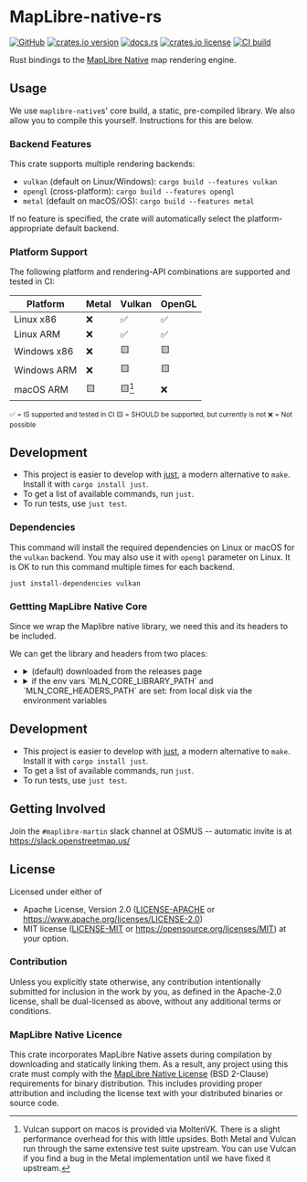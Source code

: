 # MapLibre-native-rs

[![GitHub](https://img.shields.io/badge/github-maplibre/maplibre--native--rs-8da0cb?logo=github)](https://github.com/maplibre/maplibre-native-rs)
[![crates.io version](https://img.shields.io/crates/v/maplibre_native)](https://crates.io/crates/maplibre_native)
[![docs.rs](https://img.shields.io/docsrs/maplibre_native)](https://docs.rs/maplibre_native)
[![crates.io license](https://img.shields.io/crates/l/maplibre_native)](https://github.com/maplibre/maplibre-native-rs/blob/main/LICENSE-APACHE)
[![CI build](https://github.com/maplibre/maplibre-native-rs/actions/workflows/ci.yml/badge.svg)](https://github.com/maplibre/maplibre-native-rs/actions)

Rust bindings to the [MapLibre Native](https://github.com/maplibre/maplibre-native) map rendering engine.

## Usage

We use `maplibre-native`s' core build, a static, pre-compiled library.
We also allow you to compile this yourself. Instructions for this are below.

### Backend Features

This crate supports multiple rendering backends:

- `vulkan` (default on Linux/Windows): `cargo build --features vulkan`
- `opengl` (cross-platform): `cargo build --features opengl`
- `metal` (default on macOS/iOS): `cargo build --features metal`

If no feature is specified, the crate will automatically select the platform-appropriate default backend.

### Platform Support

The following platform and rendering-API combinations are supported and tested in CI:

| Platform    | Metal | Vulkan | OpenGL |
|-------------|-------|--------|--------|
| Linux x86   | ❌    | ✅     | ✅     |
| Linux ARM   | ❌    | ✅     | ✅     |
| Windows x86 | ❌    | 🟨     | 🟨     |
| Windows ARM | ❌    | 🟨     | 🟨     |
| macOS ARM   | 🟨    | 🟨[^1] | ❌     |

<sub>
✅ = IS supported and tested in CI
🟨 = SHOULD be supported, but currently is not
❌ = Not possible
</sub>

[^1]: Vulcan support on macos is provided via MoltenVK. There is a slight performance overhead for this with little upsides. Both Metal and Vulcan run through the same extensive test suite upstream. You can use Vulcan if you find a bug in the Metal implementation until we have fixed it upstream.

## Development

- This project is easier to develop with [just](https://github.com/casey/just#readme), a modern alternative to `make`.
  Install it with `cargo install just`.
- To get a list of available commands, run `just`.
- To run tests, use `just test`.

### Dependencies

This command will install the required dependencies on Linux or macOS for the `vulkan` backend. You may also use it with `opengl` parameter on Linux. It is OK to run this command multiple times for each backend.

```shell
just install-dependencies vulkan
```

### Gettting MapLibre Native Core

Since we wrap the Maplibre native library, we need this and its headers to be included.

We can get the library and headers from two places:
- <details><summary>(default) downloaded from the releases page</summary>

  The specific version of [MapLibre Native](https://github.com/maplibre/maplibre-native) used is controlled by the `MLN_REVISION` constant in `build.rs`.
  This dependency is automatically updated via a GitHub workflow on the 1st of each month repository.
  A pull request is created if an update is available.

  </details>
- <details><summary>if the env vars `MLN_CORE_LIBRARY_PATH` and `MLN_CORE_HEADERS_PATH` are set: from local disk via the environment variables</summary>

  If you don't want to allow network access during buildscript execution, we allow you to download the release and tell us where you have downloaded the contents.
  You can also build from source by following the steps that maplibre-native does in CI to produce the artefacts.

  </details>

## Development

- This project is easier to develop with [just](https://github.com/casey/just#readme), a modern alternative to `make`.
  Install it with `cargo install just`.
- To get a list of available commands, run `just`.
- To run tests, use `just test`.

## Getting Involved

Join the `#maplibre-martin` slack channel at OSMUS -- automatic invite is at <https://slack.openstreetmap.us/>

## License

Licensed under either of

- Apache License, Version 2.0 ([LICENSE-APACHE](LICENSE-APACHE) or <https://www.apache.org/licenses/LICENSE-2.0>)
- MIT license ([LICENSE-MIT](LICENSE-MIT) or <https://opensource.org/licenses/MIT>)
  at your option.

### Contribution

Unless you explicitly state otherwise, any contribution intentionally
submitted for inclusion in the work by you, as defined in the
Apache-2.0 license, shall be dual-licensed as above, without any
additional terms or conditions.

### MapLibre Native Licence

This crate incorporates MapLibre Native assets during compilation by downloading and statically linking them. As a result, any project using this crate must comply with the [MapLibre Native License](https://github.com/maplibre/maplibre-native/blob/main/LICENSE.md) (BSD 2-Clause) requirements for binary distribution. This includes providing proper attribution and including the license text with your distributed binaries or source code.
